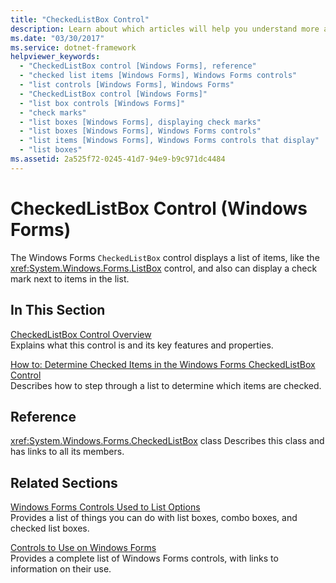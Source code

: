 ```yaml
---
title: "CheckedListBox Control"
description: Learn about which articles will help you understand more about the CheckedListBox control in Windows Forms.
ms.date: "03/30/2017"
ms.service: dotnet-framework
helpviewer_keywords:
  - "CheckedListBox control [Windows Forms], reference"
  - "checked list items [Windows Forms], Windows Forms controls"
  - "list controls [Windows Forms], Windows Forms"
  - "CheckedListBox control [Windows Forms]"
  - "list box controls [Windows Forms]"
  - "check marks"
  - "list boxes [Windows Forms], displaying check marks"
  - "list boxes [Windows Forms], Windows Forms controls"
  - "list items [Windows Forms], Windows Forms controls that display"
  - "list boxes"
ms.assetid: 2a525f72-0245-41d7-94e9-b9c971dc4484
---
```

# CheckedListBox Control (Windows Forms)

The Windows Forms `CheckedListBox` control displays a list of items, like the <xref:System.Windows.Forms.ListBox> control, and also can display a check mark next to items in the list.

## In This Section

[CheckedListBox Control Overview](checkedlistbox-control-overview-windows-forms.md)\
Explains what this control is and its key features and properties.

[How to: Determine Checked Items in the Windows Forms CheckedListBox Control](how-to-determine-checked-items-in-the-windows-forms-checkedlistbox-control.md)\
Describes how to step through a list to determine which items are checked.

## Reference

<xref:System.Windows.Forms.CheckedListBox> class
Describes this class and has links to all its members.

## Related Sections

[Windows Forms Controls Used to List Options](windows-forms-controls-used-to-list-options.md)\
Provides a list of things you can do with list boxes, combo boxes, and checked list boxes.

[Controls to Use on Windows Forms](controls-to-use-on-windows-forms.md)\
Provides a complete list of Windows Forms controls, with links to information on their use.
